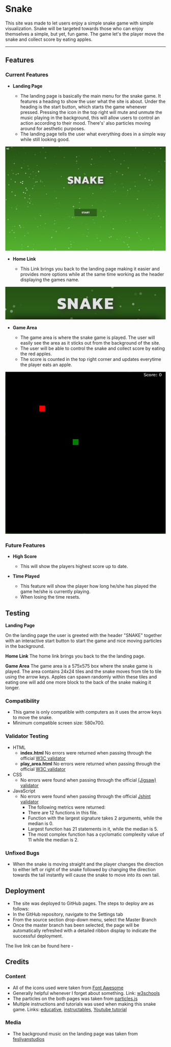 # Snake

This site was made to let users enjoy a simple snake game with simple visualization. Snake will be targeted towards those who can enjoy themselves a simple, but yet, fun game. The game let's the player move the snake and collect score by eating apples.

---

## Features

### Current Features

- __Landing Page__

    - The landing page is basically the main menu for the snake game. It features a heading to show the user what the site is about. Under the heading is the start button, which starts the game whenever pressed. Pressing the icon in the top right will mute and unmute the music playing in the background, this will allow users to control an action according to their mood. There's' also particles moving around for aesthetic purposes.
    - The landing page tells the user what everything does in a simple way while still looking good.

![Landing Page](assets/images/landing_page.png)

- __Home Link__

    - This Link brings you back to the landing page making it easier and provides more options while at the same time working as the header displaying the games name.

![Home Link](assets/images/home_link.png)

- __Game Area__

    - The game area is where the snake game is played. The user will easily see the area as it sticks out from the background of the site.
    - The user will be able to control the snake and collect score by eating the red apples.
    - The score is counted in the top right corner and updates everytime the player eats an apple.

![Game Area](assets/images/game_area.png)

### Future Features

- __High Score__

    - This will show the players highest score up to date.

- __Time Played__

    - This feature will show the player how long he/she has played the game he/she is currently playing.
    - When losing the time resets.

## Testing 

__Landing Page__

On the landing page the user is greeted with the header "SNAKE" together with an interactive start button to start the game and nice moving particles in the background.

__Home Link__
The home link brings you back to the the landing page.

__Game Area__
The game area is a 575x575 box where the snake game is played. The area contains 24x24 tiles and the snake moves from tile to tile using the arrow keys. Apples can spawn randomly within these tiles and eating one will add one more block to the back of the snake making it longer.

### Compatibility

- This game is only compatible with computers as it uses the arrow keys to move the snake.
- Minimum compatible screen size: 580x700.

### Validator Testing 

- HTML
  - **index.html** No errors were returned when passing through the official [W3C validator](https://validator.w3.org/nu/?showsource=yes&doc=https%3A%2F%2F8000-black-partridge-wb61a4qe.ws-eu14.gitpod.io%2Findex.html)
  - **play_area.html** No errors were returned when passing through the official [W3C validator](https://validator.w3.org/nu/?showsource=yes&doc=https%3A%2F%2F8000-black-partridge-wb61a4qe.ws-eu14.gitpod.io%2Fplay_area.html)
- CSS
  - No errors were found when passing through the official [(Jigsaw) validator](https://jigsaw.w3.org/css-validator/validator?uri=https%3A%2F%2F8000-black-partridge-wb61a4qe.ws-eu14.gitpod.io&profile=css3svg&usermedium=all&warning=1&vextwarning=&lang=en)
- JavaScript
    - No errors were found when passing through the official [Jshint validator](https://jshint.com/)
        - The following metrics were returned:
        - There are 12 functions in this file.
        - Function with the largest signature takes 2 arguments, while the median is 0.
        - Largest function has 21 statements in it, while the median is 5.
        - The most complex function has a cyclomatic complexity value of 11 while the median is 2.

### Unfixed Bugs
- When the snake is moving straight and the player changes the direction to either left or right of the snake followed by changing the direction towards the tail instantly will cause the snake to move into its own tail.

## Deployment

  - The site was deployed to GitHub pages. The steps to deploy are as follows: 
  - In the GitHub repository, navigate to the Settings tab 
  - From the source section drop-down menu, select the Master Branch
  - Once the master branch has been selected, the page will be automatically refreshed with a detailed ribbon display to indicate the successful deployment. 

The live link can be found here - 

## Credits

### Content

- All of the icons used were taken from [Font Awesome](https://fontawesome.com/)
- Generally helpful whenever I forget about something. Link: [w3schools](https://www.w3schools.com/)
- The particles on the both pages was taken from [particles.js](https://vincentgarreau.com/particles.js/)
- Multiple instructions and tutorials was used when making this snake game. Links: [educative](https://www.educative.io/blog/javascript-snake-game-tutorial), [instructables](https://www.instructables.com/How-to-Make-a-Snake-Game-in-JavaScript/), [Youtube tutorial](https://www.youtube.com/watch?v=QTcIXok9wNY)

### Media

- The background music on the landing page was taken from [fesliyanstudios](https://www.fesliyanstudios.com/)
 

